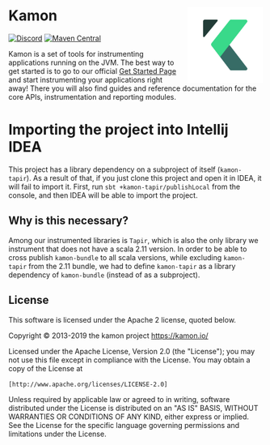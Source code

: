 # Kamon<img align="right" src="https://raw.githubusercontent.com/kamon-io/kamon.io/279f4d3a658437a5182e10d75aa3d55b811b2836/assets/img/kamon/kamon-icon-light.svg" height="150px" style="padding-left: 20px"/>
[![Discord](https://img.shields.io/discord/866301994074243132?label=Join%20the%20Comunity%20on%20Discord)](https://discord.gg/5JuYsDJ7au)
[![Maven Central](https://maven-badges.herokuapp.com/maven-central/io.kamon/kamon-core_2.13/badge.svg)](https://maven-badges.herokuapp.com/maven-central/io.kamon/kamon-core_2.13)

Kamon is a set of tools for instrumenting applications running on the JVM. The best way to get started is to go to our
official [Get Started Page](https://kamon.io/get-started/) and start instrumenting your applications right away! There
you will also find guides and reference documentation for the core APIs, instrumentation and reporting modules.

# Importing the project into Intellij IDEA
This project has a library dependency on a subproject of itself (`kamon-tapir`).
As a result of that, if you just clone this project and open it in IDEA, it will fail to import it.
First, run `sbt +kamon-tapir/publishLocal` from the console, and then IDEA will be able to import the project.

## Why is this necessary?
Among our instrumented libraries is `Tapir`, which is also the only library we instrument that does not have a scala 2.11 version. 
In order to be able to cross publish `kamon-bundle` to all scala versions, while excluding `kamon-tapir` from the 2.11 bundle, 
we had to define `kamon-tapir` as a library dependency of `kamon-bundle` (instead of as a subproject).

## License

This software is licensed under the Apache 2 license, quoted below.

Copyright © 2013-2019 the kamon project <https://kamon.io/>

Licensed under the Apache License, Version 2.0 (the "License"); you may not
use this file except in compliance with the License. You may obtain a copy of
the License at

    [http://www.apache.org/licenses/LICENSE-2.0]

Unless required by applicable law or agreed to in writing, software
distributed under the License is distributed on an "AS IS" BASIS, WITHOUT
WARRANTIES OR CONDITIONS OF ANY KIND, either express or implied. See the
License for the specific language governing permissions and limitations under
the License.
